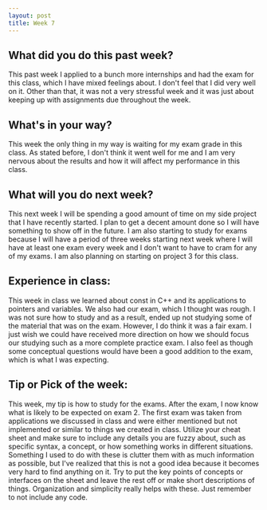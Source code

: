 ```yaml
---
layout: post
title: Week 7
---
```


## What did you do this past week?

This past week I applied to a bunch more internships and had the exam for this class, which I have mixed feelings about. I don't feel that I did very well on it. Other than that, it was not a very stressful week and it was just about keeping up with assignments due throughout the week.

## What's in your way?

This week the only thing in my way is waiting for my exam grade in this class. As stated before, I don't think it went well for me and I am very nervous about the results and how it will affect my performance in this class.

## What will you do next week?

This next week I will be spending a good amount of time on my side project that I have recently started. I plan to get a decent amount done so I will have something to show off in the future. I am also starting to study for exams because I will have a period of three weeks starting next week where I will have at least one exam every week and I don't want to have to cram for any of my exams. I am also planning on starting on project 3 for this class.

## Experience in class:

This week in class we learned about const in C++ and its applications to pointers and variables. We also had our exam, which I thought was rough. I was not sure how to study and as a result, ended up not studying some of the material that was on the exam. However, I do think it was a fair exam. I just wish we could have received more direction on how we should focus our studying such as a more complete practice exam. I also feel as though some conceptual questions would have been a good addition to the exam, which is what I was expecting. 

## Tip or Pick of the week:

This week, my tip is how to study for the exams. After the exam, I now know what is likely to be expected on exam 2. The first exam was taken from applications we discussed in class and were either mentioned but not implemented or similar to things we created in class. Utilize your cheat sheet and make sure to include any details you are fuzzy about, such as specific syntax, a concept, or how something works in different situations. Something I used to do with these is clutter them with as much information as possible, but I've realized that this is not a good idea because it becomes very hard to find anything on it. Try to put the key points of concepts or interfaces on the sheet and leave the rest off or make short descriptions of things. Organization and simplicity really helps with these. Just remember to not include any code. 
